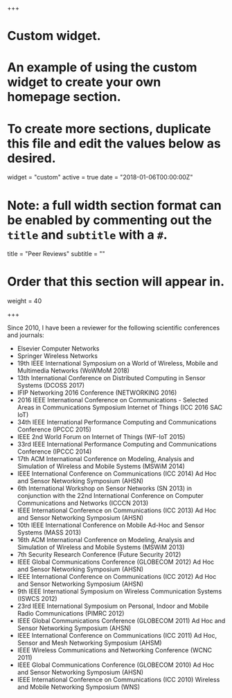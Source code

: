 +++
# Custom widget.
# An example of using the custom widget to create your own homepage section.
# To create more sections, duplicate this file and edit the values below as desired.
widget = "custom"
active = true
date = "2018-01-06T00:00:00Z"

# Note: a full width section format can be enabled by commenting out the `title` and `subtitle` with a `#`.
title = "Peer Reviews"
subtitle = ""

# Order that this section will appear in.
weight = 40

+++

Since 2010, I have been a reviewer for the following scientific conferences and journals:

- Elsevier Computer Networks
- Springer Wireless Networks
- 19th IEEE International Symposium on a World of Wireless, Mobile and Multimedia Networks (WoWMoM 2018)
- 13th International Conference on Distributed Computing in Sensor Systems (DCOSS 2017)
- IFIP Networking 2016 Conference (NETWORKING 2016)
- 2016 IEEE International Conference on Communications - Selected Areas in Communications Symposium Internet of Things (ICC 2016 SAC IoT)
- 34th IEEE International Performance Computing and Communications Conference (IPCCC 2015)
- IEEE 2nd World Forum on Internet of Things (WF-IoT 2015)
- 33rd IEEE International Performance Computing and Communications Conference (IPCCC 2014)
- 17th ACM International Conference on Modeling, Analysis and Simulation of Wireless and Mobile Systems (MSWiM 2014)
- IEEE International Conference on Communications (ICC 2014) Ad Hoc and Sensor Networking Symposium (AHSN)
- 6th International Workshop on Sensor Networks (SN 2013) in conjunction with the 22nd International Conference on Computer Communications and Networks (ICCCN 2013)
- IEEE International Conference on Communications (ICC 2013) Ad Hoc and Sensor Networking Symposium (AHSN)
- 10th IEEE International Conference on Mobile Ad-Hoc and Sensor Systems (MASS 2013)
- 16th ACM International Conference on Modeling, Analysis and Simulation of Wireless and Mobile Systems (MSWiM 2013)
- 7th Security Research Conference (Future Security 2012)
- IEEE Global Communications Conference (GLOBECOM 2012) Ad Hoc and Sensor Networking Symposium (AHSN)
- IEEE International Conference on Communications (ICC 2012) Ad Hoc and Sensor Networking Symposium (AHSN)
- 9th IEEE International Symposium on Wireless Communication Systems (ISWCS 2012)
- 23rd IEEE International Symposium on Personal, Indoor and Mobile Radio Communications (PIMRC 2012)
- IEEE Global Communications Conference (GLOBECOM 2011) Ad Hoc and Sensor Networking Symposium (AHSN)
- IEEE International Conference on Communications (ICC 2011) Ad Hoc, Sensor and Mesh Networking Symposium (AHSM)
- IEEE Wireless Communications and Networking Conference (WCNC 2011)
- IEEE Global Communications Conference (GLOBECOM 2010) Ad Hoc and Sensor Networking Symposium (AHSN)
- IEEE International Conference on Communications (ICC 2010) Wireless and Mobile Networking Symposium (WNS)

